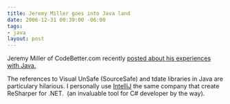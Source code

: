 ```yaml
---
title: Jeremy Miller goes into Java land
date: 2006-12-31 00:39:00 -06:00
tags:
- java
layout: post
---
```


Jeremy Miller of CodeBetter.com recently [posted about his experiences with Java.](http://codebetter.com/blogs/jeremy.miller/archive/2006/12/30/Jeremy-in-Java-Land.aspx)

The references to Visual UnSafe (SourceSafe) and tdate libraries in Java are particulary hilarious.
I personally use [IntelliJ](https://www.jetbrains.com/idea/) the same company that create ReSharper for .NET.  (an invaluable tool for C# developer by the way).
